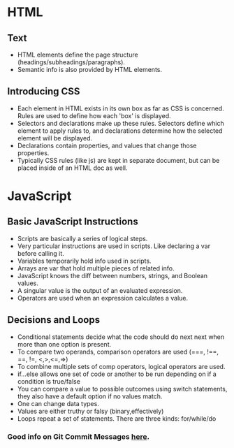 # HTML
## Text
- HTML elements define the page structure (headings/subheadings/paragraphs).
- Semantic info is also provided by HTML elements.
## Introducing CSS
- Each element in HTML exists in its own box as far as CSS is concerned. Rules are used to define how each 'box' is displayed.
- Selectors and declarations make up these rules. Selectors define which element to apply rules to, and declarations determine how the selected element will be displayed.
- Declarations contain properties, and values that change those properties.
- Typically CSS rules (like js) are kept in separate document, but can be placed inside of an HTML doc as well.

# JavaScript
## Basic JavaScript Instructions
- Scripts are basically a series of logical steps.
- Very particular instructions are used in scripts. Like declaring a var before calling it.
- Variables temporarily hold info used in scripts.
- Arrays are var that hold multiple pieces of related info.
- JavaScript knows the diff between numbers, strings, and Boolean values.
- A singular value is the output of an evaluated expression.
- Operators are used when an expression calculates a value.

## Decisions and Loops
- Conditional statements decide what the code should do next next when more than one option is present.
- To compare two operands, comparison operators are used (===, !==, ==, !=, <,>,<=,=>)
- To combine multiple sets of comp operators, logical operators are used.
- if...else allows one set of code or another to be run depending on if a condition is true/false
- You can compare a value to possible outcomes using switch statements, they also have a default option if no values match.
- One can change data types.
- Values are either truthy or falsy (binary,effectively)
- Loops repeat a set of statements. There are three kinds: for/while/do

### Good info on Git Commit Messages [here](https://chris.beams.io/posts/git-commit/).